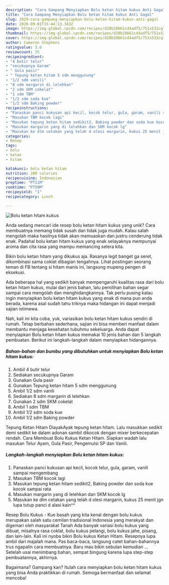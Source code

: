 ```yaml
---
description: "Cara Gampang Menyiapkan Bolu ketan hitam kukus Anti Gagal"
title: "Cara Gampang Menyiapkan Bolu ketan hitam kukus Anti Gagal"
slug: 2629-cara-gampang-menyiapkan-bolu-ketan-hitam-kukus-anti-gagal
date: 2020-09-01T15:44:13.343Z
image: https://img-global.cpcdn.com/recipes/d28b28661cd4adf5/751x532cq70/bolu-ketan-hitam-kukus-foto-resep-utama.jpg
thumbnail: https://img-global.cpcdn.com/recipes/d28b28661cd4adf5/751x532cq70/bolu-ketan-hitam-kukus-foto-resep-utama.jpg
cover: https://img-global.cpcdn.com/recipes/d28b28661cd4adf5/751x532cq70/bolu-ketan-hitam-kukus-foto-resep-utama.jpg
author: Cameron Stephens
ratingvalue: 3.6
reviewcount: 15
recipeingredient:
- "4 butir telur"
- "secukupnya Garam"
- " Gula pasir"
- " Tepung ketan hitam 5 sdm menggunung"
- "1/2 sdm vanili"
- "8 sdm margarin di lelehkan"
- "2 sdm SKM cokelat"
- "1 sdm TBM"
- "1/2 sdm soda kue"
- "1/2 sdm Baking powder"
recipeinstructions:
- "Panaskan panci kukusan api kecil, kocok telur, gula, garam, vanili sampai mengembang"
- "Masukan TBM kocok lagi"
- "Masukan tepung ketan hitam sedikit2, Baking powder dan soda kue kocok sampai rata"
- "Masukan margarin yang di lelehkan dan SKM kocok lg"
- "Masukan ke dlm cetakan yang telah d olesi margarin, kukus 25 menit jgn lupa tutup panci d alasi kain^^"
categories:
- Resep
tags:
- bolu
- ketan
- hitam

katakunci: bolu ketan hitam 
nutrition: 209 calories
recipecuisine: Indonesian
preptime: "PT11M"
cooktime: "PT59M"
recipeyield: "1"
recipecategory: Lunch

---
```



![Bolu ketan hitam kukus](https://img-global.cpcdn.com/recipes/d28b28661cd4adf5/751x532cq70/bolu-ketan-hitam-kukus-foto-resep-utama.jpg)

Anda sedang mencari ide resep bolu ketan hitam kukus yang unik? Cara membuatnya memang tidak susah dan tidak juga mudah. Kalau salah mengolah maka hasilnya tidak akan memuaskan dan justru cenderung tidak enak. Padahal bolu ketan hitam kukus yang enak selayaknya mempunyai aroma dan cita rasa yang mampu memancing selera kita.

Bikin bolu ketan hitam yang dikukus aja. Rasanya legit banget ga seret, dikombinasi sama coklat dibagian tengahnya. Lihat postingan seorang teman di FB tentang si hitam manis ini, langsung mupeng pengen di eksekusi.

Ada beberapa hal yang sedikit banyak mempengaruhi kualitas rasa dari bolu ketan hitam kukus, mulai dari jenis bahan, lalu pemilihan bahan segar sampai cara mengolah dan menghidangkannya. Tak perlu pusing kalau ingin menyiapkan bolu ketan hitam kukus yang enak di mana pun anda berada, karena asal sudah tahu triknya maka hidangan ini dapat menjadi sajian istimewa.


Nah, kali ini kita coba, yuk, variasikan bolu ketan hitam kukus sendiri di rumah. Tetap berbahan sederhana, sajian ini bisa memberi manfaat dalam membantu menjaga kesehatan tubuhmu sekeluarga. Anda dapat menyiapkan Bolu ketan hitam kukus memakai 10 jenis bahan dan 5 langkah pembuatan. Berikut ini langkah-langkah dalam menyiapkan hidangannya.

<!--inarticleads1-->

##### Bahan-bahan dan bumbu yang dibutuhkan untuk menyiapkan Bolu ketan hitam kukus:

1. Ambil 4 butir telur
1. Sediakan secukupnya Garam
1. Gunakan  Gula pasir
1. Gunakan  Tepung ketan hitam 5 sdm menggunung
1. Ambil 1/2 sdm vanili
1. Sediakan 8 sdm margarin di lelehkan
1. Gunakan 2 sdm SKM cokelat
1. Ambil 1 sdm TBM
1. Ambil 1/2 sdm soda kue
1. Ambil 1/2 sdm Baking powder


Tepung Ketan Hitam DiayakAyak tepung ketan hitam. Lalu masukkan sedikit demi sedikit ke dalam adonan sambil dikocok dengan mixer berkecepatan rendah. Cara Membuat Bolu Kukus Ketan Hitam. Siapkan wadah lalu masukan Telur Ayam, Gula Pasir, Pengemulsi SP dan Vanili. 

<!--inarticleads2-->

##### Langkah-langkah menyiapkan Bolu ketan hitam kukus:

1. Panaskan panci kukusan api kecil, kocok telur, gula, garam, vanili sampai mengembang
1. Masukan TBM kocok lagi
1. Masukan tepung ketan hitam sedikit2, Baking powder dan soda kue kocok sampai rata
1. Masukan margarin yang di lelehkan dan SKM kocok lg
1. Masukan ke dlm cetakan yang telah d olesi margarin, kukus 25 menit jgn lupa tutup panci d alasi kain^^


Resep Bolu Kukus - Kue basah yang kita kenal dengan bolu kukus merupakan salah satu cemilan tradisional Indonesia yang merakyat dan digemari oleh masyarakat Tanah Ada banyak variasi bolu kukus yang dibuat, misalnya rasa coklat, bolu kukus pelangi, bolu kukus jahe, pisang, dan lain-lain. Kali ini nyoba bikin Bolu kukus Ketan Hitam. Resepnya lupa ambil dari majalah mana. Pas baca-baca, langsung catet bahan-bahannya trus ngapalin cara membuatnya. Baru mau bikin sebulan kemudian … Setelah usai menimbang bahan, sempat bingung karena lupa step-step pembuatannya, akhirnya. 

Bagaimana? Gampang kan? Itulah cara menyiapkan bolu ketan hitam kukus yang bisa Anda praktikkan di rumah. Semoga bermanfaat dan selamat mencoba!
